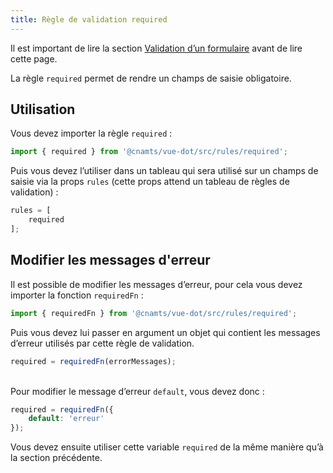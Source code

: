 ```yaml
---
title: Règle de validation required
---
```


Il est important de lire la section [Validation d’un formulaire](/guides/validation-formulaire#validation-du-formulaire) avant de lire cette page.

La règle `required` permet de rendre un champs de saisie obligatoire.

## Utilisation

<doc-indent>

Vous devez importer la règle `required` :

</doc-indent>

```ts
import { required } from '@cnamts/vue-dot/src/rules/required';
```

Puis vous devez l’utiliser dans un tableau qui sera utilisé sur un champs de saisie via la props `rules` (cette props attend un tableau de règles de validation) :

```ts
rules = [
    required
];
```

## Modifier les messages d'erreur

<doc-indent>

Il est possible de modifier les messages d’erreur, pour cela vous devez importer la fonction `requiredFn` :

</doc-indent>

```ts
import { requiredFn } from '@cnamts/vue-dot/src/rules/required';
```

Puis vous devez lui passer en argument un objet qui contient les messages d’erreur utilisés par cette règle de validation.

```ts
required = requiredFn(errorMessages);
```

<doc-api name="rules/required"></doc-api>

<br>Pour modifier le message d’erreur `default`, vous devez donc :

```ts
required = requiredFn({
    default: 'erreur'
});
```

Vous devez ensuite utiliser cette variable `required` de la même manière qu’à la section précédente.
